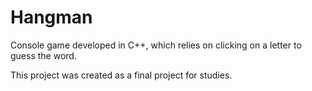# Hangman
Console game developed in C++, which relies on clicking on a letter to guess the word.

This project was created as a final project for studies.

